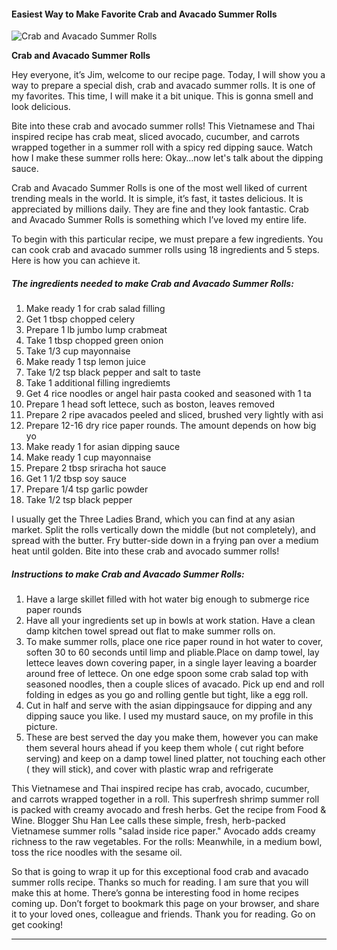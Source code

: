             

#### Easiest Way to Make Favorite Crab and Avacado Summer Rolls

![Crab and Avacado Summer Rolls](https://img-global.cpcdn.com/recipes/5212987199586304/751x532cq70/crab-and-avacado-summer-rolls-recipe-main-photo.jpg)

**Crab and Avacado Summer Rolls**

Hey everyone, it’s Jim, welcome to our recipe page. Today, I will show you a way to prepare a special dish, crab and avacado summer rolls. It is one of my favorites. This time, I will make it a bit unique. This is gonna smell and look delicious.

Bite into these crab and avocado summer rolls! This Vietnamese and Thai inspired recipe has crab meat, sliced avocado, cucumber, and carrots wrapped together in a summer roll with a spicy red dipping sauce. Watch how I make these summer rolls here: Okay…now let's talk about the dipping sauce.

Crab and Avacado Summer Rolls is one of the most well liked of current trending meals in the world. It is simple, it’s fast, it tastes delicious. It is appreciated by millions daily. They are fine and they look fantastic. Crab and Avacado Summer Rolls is something which I’ve loved my entire life.

To begin with this particular recipe, we must prepare a few ingredients. You can cook crab and avacado summer rolls using 18 ingredients and 5 steps. Here is how you can achieve it.

##### The ingredients needed to make Crab and Avacado Summer Rolls:

1.  Make ready 1 for crab salad filling
2.  Get 1 tbsp chopped celery
3.  Prepare 1 lb jumbo lump crabmeat
4.  Take 1 tbsp chopped green onion
5.  Take 1/3 cup mayonnaise
6.  Make ready 1 tsp lemon juice
7.  Take 1/2 tsp black pepper and salt to taste
8.  Take 1 additional filling ingrediemts
9.  Get 4 rice noodles or angel hair pasta cooked and seasoned with 1 ta
10.  Prepare 1 head soft lettece, such as boston, leaves removed
11.  Prepare 2 ripe avacados peeled and sliced, brushed very lightly with asi
12.  Prepare 12-16 dry rice paper rounds. The amount depends on how big yo
13.  Make ready 1 for asian dipping sauce
14.  Make ready 1 cup mayonnaise
15.  Prepare 2 tbsp sriracha hot sauce
16.  Get 1 1/2 tbsp soy sauce
17.  Prepare 1/4 tsp garlic powder
18.  Take 1/2 tsp black pepper

I usually get the Three Ladies Brand, which you can find at any asian market. Split the rolls vertically down the middle (but not completely), and spread with the butter. Fry butter-side down in a frying pan over a medium heat until golden. Bite into these crab and avocado summer rolls!

##### Instructions to make Crab and Avacado Summer Rolls:

1.  Have a large skillet filled with hot water big enough to submerge rice paper rounds
2.  Have all your ingredients set up in bowls at work station. Have a clean damp kitchen towel spread out flat to make summer rolls on.
3.  To make summer rolls, place one rice paper round in hot water to cover, soften 30 to 60 seconds until limp and pliable.Place on damp towel, lay lettece leaves down covering paper, in a single layer leaving a boarder around free of lettece. On one edge spoon some crab salad top with seasoned noodles, then a couple slices of avacado. Pick up end and roll folding in edges as you go and rolling gentle but tight, like a egg roll.
4.  Cut in half and serve with the asian dippingsauce for dipping and any dipping sauce you like. I used my mustard sauce, on my profile in this picture.
5.  These are best served the day you make them, however you can make them several hours ahead if you keep them whole ( cut right before serving) and keep on a damp towel lined platter, not touching each other ( they will stick), and cover with plastic wrap and refrigerate

This Vietnamese and Thai inspired recipe has crab, avocado, cucumber, and carrots wrapped together in a roll. This superfresh shrimp summer roll is packed with creamy avocado and fresh herbs. Get the recipe from Food & Wine. Blogger Shu Han Lee calls these simple, fresh, herb-packed Vietnamese summer rolls "salad inside rice paper." Avocado adds creamy richness to the raw vegetables. For the rolls: Meanwhile, in a medium bowl, toss the rice noodles with the sesame oil.

So that is going to wrap it up for this exceptional food crab and avacado summer rolls recipe. Thanks so much for reading. I am sure that you will make this at home. There’s gonna be interesting food in home recipes coming up. Don’t forget to bookmark this page on your browser, and share it to your loved ones, colleague and friends. Thank you for reading. Go on get cooking!

* * *